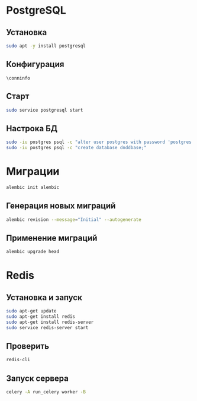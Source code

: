 # PostgreSQL
## Установка
``` bash
sudo apt -y install postgresql
```
## Конфигурация
```
\conninfo
```
## Старт
``` bash
sudo service postgresql start
```
## Настрока БД
``` bash
sudo -iu postgres psql -c "alter user postgres with password 'postgres';"
sudo -iu postgres psql -c "create database dnddbase;"
```
# Миграции
``` bash
alembic init alembic
```
## Генерация новых миграций
``` bash
alembic revision --message="Initial" --autogenerate
```
## Применение миграций
``` bash
alembic upgrade head
```
# Redis
## Установка и запуск
``` bash
sudo apt-get update
sudo apt-get install redis
sudo apt-get install redis-server
sudo service redis-server start
```
## Проверить
``` bash
redis-cli
```
## Запуск сервера
``` bash
celery -A run_celery worker -B
```